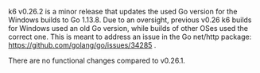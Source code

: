 k6 v0.26.2 is a minor release that updates the used Go version for the Windows builds to Go 1.13.8. Due to an oversight, previous v0.26 k6 builds for Windows used an old Go version, while builds of other OSes used the correct one. This is meant to address an issue in the Go net/http package: https://github.com/golang/go/issues/34285 .

There are no functional changes compared to v0.26.1.
